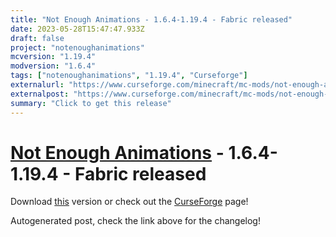 ```yaml
---
title: "Not Enough Animations - 1.6.4-1.19.4 - Fabric released"
date: 2023-05-28T15:47:47.933Z
draft: false
project: "notenoughanimations"
mcversion: "1.19.4"
modversion: "1.6.4"
tags: ["notenoughanimations", "1.19.4", "Curseforge"]
externalurl: "https://www.curseforge.com/minecraft/mc-mods/not-enough-animations/files/4556111"
externalpost: "https://www.curseforge.com/minecraft/mc-mods/not-enough-animations/files/4556111"
summary: "Click to get this release"
---
```

# [Not Enough Animations](/project/notenoughanimations) - 1.6.4-1.19.4 - Fabric released
Download [this](https://www.curseforge.com/minecraft/mc-mods/not-enough-animations/files/4556111) version or check out the [CurseForge](https://www.curseforge.com/minecraft/mc-mods/not-enough-animations) page!

Autogenerated post, check the link above for the changelog!
